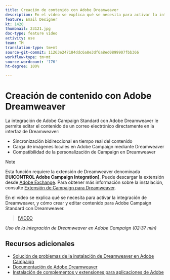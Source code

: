 ```yaml
---
title: Creación de contenido con Adobe Dreamweaver
description: En el vídeo se explica qué se necesita para activar la integración de Dreamweaver, y cómo crear y editar contenido para Adobe Campaign Standard con Dreamweaver.
feature: Email Designer
kt: 1420
thumbnail: 23121.jpg
doc-type: feature video
activity: use
team: TM
translation-type: tm+mt
source-git-commit: 11263e247184ddc6a8e3df6a8ed0899907fbb366
workflow-type: tm+mt
source-wordcount: '176'
ht-degree: 100%

---
```



# Creación de contenido con Adobe Dreamweaver

La integración de Adobe Campaign Standard con Adobe Dreamweaver le permite editar el contenido de un correo electrónico directamente en la interfaz de Dreamweaver:

* Sincronización bidireccional en tiempo real del contenido
* Carga de imágenes locales en Adobe Campaign mediante Dreamweaver
* Compatibilidad de la personalización de Campaign en Dreamweaver

>[!NOTE]
>
>Esta función requiere la extensión de Dreamweaver denominada **[!UICONTROL Adobe Campaign Integration]**. Puede descargar la extensión desde [Adobe Exchange](https://exchange.adobe.com/creativecloud.html#search). Para obtener más información sobre la instalación, consulte [Extensión de Campaign para Dreamweaver](https://helpx.adobe.com/es/dreamweaver/using/working-with-dreamweaver-and-campaign.html).

En el vídeo se explica qué se necesita para activar la integración de Dreamweaver, y cómo crear y editar contenido para Adobe Campaign Standard con Dreamweaver.

>[!VIDEO](https://video.tv.adobe.com/v/23121?quality=12)

*Uso de la integración de Dreamweaver en Adobe Campaign (02:37 min)*

## Recursos adicionales

* [Solución de problemas de la instalación de Dreamweaver en Adobe Campaign](https://helpx.adobe.com/es/dreamweaver/kb/dreamweaver-campaign-integration-issue.html)
* [Documentación de Adobe Dreamweaver](https://helpx.adobe.com/es/dreamweaver/using/working-with-dreamweaver-and-campaign.html)
* [Instalación de complementos y extensiones para aplicaciones de Adobe](https://helpx.adobe.com/es/creative-cloud/kb/installingextensionsandaddons.html)
